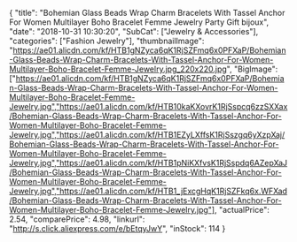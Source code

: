 {
	"title": "Bohemian Glass Beads Wrap Charm Bracelets With Tassel Anchor For Women Multilayer Boho Bracelet Femme Jewelry Party Gift bijoux",
	"date": "2018-10-31 10:30:20",
	"SubCat": ["Jewelry & Accessories"],
	"categories": ["Fashion Jewelry"],
	"thumbnailImage": "https://ae01.alicdn.com/kf/HTB1gNZyca6qK1RjSZFmq6x0PFXaP/Bohemian-Glass-Beads-Wrap-Charm-Bracelets-With-Tassel-Anchor-For-Women-Multilayer-Boho-Bracelet-Femme-Jewelry.jpg_220x220.jpg",
	"BigImage": ["https://ae01.alicdn.com/kf/HTB1gNZyca6qK1RjSZFmq6x0PFXaP/Bohemian-Glass-Beads-Wrap-Charm-Bracelets-With-Tassel-Anchor-For-Women-Multilayer-Boho-Bracelet-Femme-Jewelry.jpg","https://ae01.alicdn.com/kf/HTB10kaKXovrK1RjSspcq6zzSXXax/Bohemian-Glass-Beads-Wrap-Charm-Bracelets-With-Tassel-Anchor-For-Women-Multilayer-Boho-Bracelet-Femme-Jewelry.jpg","https://ae01.alicdn.com/kf/HTB1EZyLXffsK1RjSszgq6yXzpXaj/Bohemian-Glass-Beads-Wrap-Charm-Bracelets-With-Tassel-Anchor-For-Women-Multilayer-Boho-Bracelet-Femme-Jewelry.jpg","https://ae01.alicdn.com/kf/HTB1pNiKXfvsK1RjSspdq6AZepXaJ/Bohemian-Glass-Beads-Wrap-Charm-Bracelets-With-Tassel-Anchor-For-Women-Multilayer-Boho-Bracelet-Femme-Jewelry.jpg","https://ae01.alicdn.com/kf/HTB1_jExcgHqK1RjSZFkq6x.WFXad/Bohemian-Glass-Beads-Wrap-Charm-Bracelets-With-Tassel-Anchor-For-Women-Multilayer-Boho-Bracelet-Femme-Jewelry.jpg"],
	"actualPrice": 2.54,
	"comparePrice": 4.98,
	"linkurl": "http://s.click.aliexpress.com/e/bEtqyJwY",
	"inStock": 114
}
